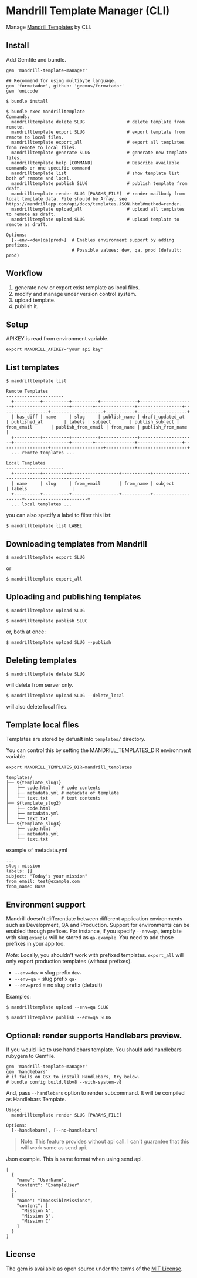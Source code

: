 # Mandrill Template Manager (CLI)

Manage [Mandrill Templates](https://mandrillapp.com/api/docs/templates.ruby.html) by CLI.

## Install

Add Gemfile and bundle.

```
gem 'mandrill-template-manager'

## Recommend for using multibyte language.
gem 'formatador', github: 'geemus/formatador'
gem 'unicode'
```

```
$ bundle install
```

```
$ bundle exec mandrilltemplate
Commands:
  mandrilltemplate delete SLUG                # delete template from remote.
  mandrilltemplate export SLUG                # export template from remote to local files.
  mandrilltemplate export_all                 # export all templates from remote to local files.
  mandrilltemplate generate SLUG              # generate new template files.
  mandrilltemplate help [COMMAND]             # Describe available commands or one specific command
  mandrilltemplate list                       # show template list both of remote and local.
  mandrilltemplate publish SLUG               # publish template from draft.
  mandrilltemplate render SLUG [PARAMS_FILE]  # render mailbody from local template data. File should be Array. see https://mandrillapp.com/api/docs/templates.JSON.html#method=render.
  mandrilltemplate upload_all                 # upload all templates to remote as draft.
  mandrilltemplate upload SLUG                # upload template to remote as draft.

Options:
  [--env=<dev|qa|prod>]  # Enables environment support by adding prefixes.
                         # Possible values: dev, qa, prod (default: prod)
```

## Workflow

1. generate new or export exist template as local files.
2. modify and manage under version control system.
3. upload template.
4. publish it.


## Setup

APIKEY is read from environment variable.

```
export MANDRILL_APIKEY='your api key'
```


## List templates

```
$ mandrilltemplate list

Remote Templates
----------------------
  +----------+----------+----------+--------------+---------------------+---------------------+--------+---------------+-----------------+------------------+--------------------+-----------+-------------------+
  | has_diff | name     | slug     | publish_name | draft_updated_at    | published_at        | labels | subject       | publish_subject | from_email       | publish_from_email | from_name | publish_from_name |
  +----------+----------+----------+--------------+---------------------+---------------------+--------+---------------+-----------------+------------------+--------------------+-----------+-------------------+
  ... remote templates ...

Local Templates
----------------------
  +----------+----------+------------------+-----------+--------------------+------------------------+
  | name     | slug     | from_email       | from_name | subject            | labels                 |
  +----------+----------+------------------+-----------+--------------------+------------------------+
  ... local templates ...

```

you can also specify a label to filter this list:

```
$ mandrilltemplate list LABEL
```


## Downloading templates from Mandrill

```
$ mandrilltemplate export SLUG
```

or

```
$ mandrilltemplate export_all
```



## Uploading and publishing templates

```
$ mandrilltemplate upload SLUG
```

```
$ mandrilltemplate publish SLUG
```

or, both at once:

```
$ mandrilltemplate upload SLUG --publish
```


## Deleting templates

```
$ mandrilltemplate delete SLUG
```

will delete from server only.

```
$ mandrilltemplate upload SLUG --delete_local
```

will also delete local files.



## Template local files

Templates are stored by defualt into `templates/` directory.

You can control this by setting the MANDRILL_TEMPLATES_DIR environment variable.

```
export MANDRILL_TEMPLATES_DIR=mandrill_templates
```

```
templates/
├── ${template_slug1}
│   ├── code.html    # code contents
│   ├── metadata.yml # metadata of template
│   └── text.txt     # text contents
├── ${template_slug2}
│   ├── code.html
│   ├── metadata.yml
│   └── text.txt
└── ${template_slug3}
    ├── code.html
    ├── metadata.yml
    └── text.txt
```

example of metadata.yml

```
---
slug: mission
labels: []
subject: "Today's your mission"
from_email: test@example.com
from_name: Boss
```

## Environment support

Mandrill doesn't differentiate between different application environments such as Development, QA and Production. Support for environments can be enabled through prefixes. For instance, if you specify `--env=qa`, template with slug `example` will be stored as `qa-example`. You need to add those prefixes in your app too.

*Note:* Locally, you shouldn't work with prefixed templates. `export_all` will only export production templates (without prefixes).

* `--env=dev` = slug prefix `dev-`
* `--env=qa` = slug prefix `qa-`
* `--env=prod` = no slug prefix (default)

Examples:

```
$ mandrilltemplate upload --env=qa SLUG
```

```
$ mandrilltemplate publish --env=qa SLUG
```

## Optional: render supports Handlebars preview.

If you would like to use handlebars template.
You should add handlebars rubygem to Gemfile.

```
gem 'mandrill-template-manager'
gem 'handlebars'
# if fails on OSX to install Handlebars, try below.
# bundle config build.libv8 --with-system-v8
```

And, pass `--handlebars` option to render subcommand.
It will be compiled as Handlebars Template.

```
Usage:
  mandrilltemplate render SLUG [PARAMS_FILE]

Options:
  [--handlebars], [--no-handlebars]
```

> Note: This feature provides without api call.
> I can't guarantee that this will work same as send api.

Json example. This is same format when using send api.

```
[
  {
    "name": "UserName",
    "content": "ExampleUser"
  },
  {
    "name": "ImpossibleMissions",
    "content": [
      "Mission A",
      "Mission B",
      "Mission C"
    ]
  }
]
```

## License

The gem is available as open source under the terms of the [MIT License](http://opensource.org/licenses/MIT).

